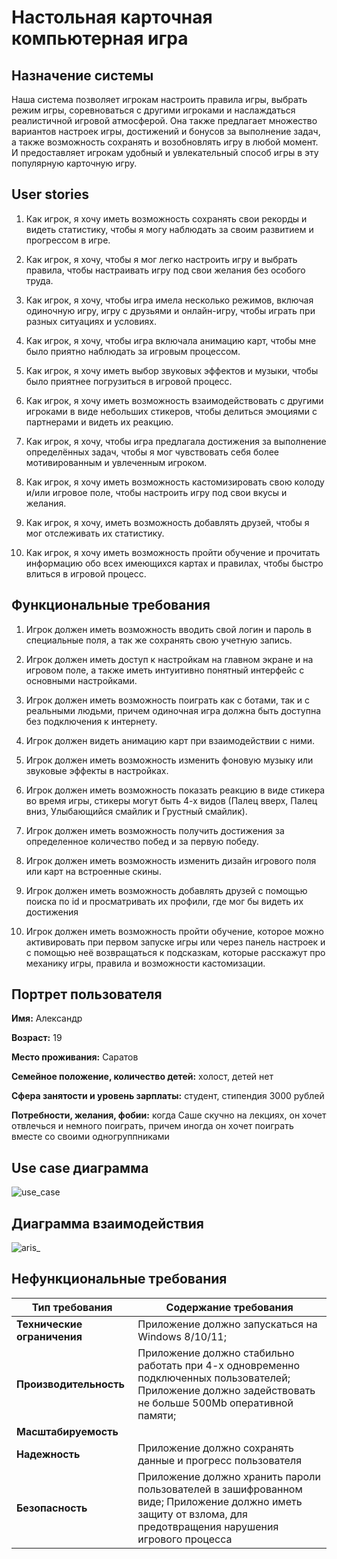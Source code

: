 # Настольная карточная компьютерная игра
## Назначение системы
Наша система позволяет игрокам настроить правила игры, выбрать режим игры, соревноваться с другими игроками и наслаждаться реалистичной игровой атмосферой. Она также предлагает множество вариантов настроек игры, достижений и бонусов за выполнение задач, а также возможность сохранять и возобновлять игру в любой момент. И предоставляет игрокам удобный и увлекательный способ игры в эту популярную карточную игру.

## User stories
1. Как игрок, я хочу иметь возможность сохранять свои рекорды и видеть статистику, чтобы я могу наблюдать за своим развитием и прогрессом в игре.

2. Как игрок, я хочу, чтобы я мог легко настроить игру и выбрать правила, чтобы настраивать игру под свои желания без особого труда.

3. Как игрок, я хочу, чтобы игра имела несколько режимов, включая одиночную игру, игру с друзьями и онлайн-игру, чтобы играть при разных ситуациях и условиях.

4. Как игрок, я хочу, чтобы игра включала анимацию карт, чтобы мне было приятно наблюдать за игровым процессом.

5. Как игрок, я хочу иметь выбор звуковых эффектов и музыки, чтобы было приятнее погрузиться в игровой процесс.

6. Как игрок, я хочу иметь возможность взаимодействовать с другими игроками в виде небольших стикеров, чтобы делиться эмоциями с партнерами и видеть их реакцию.

7. Как игрок, я хочу, чтобы игра предлагала достижения за выполнение определённых задач, чтобы я мог чувствовать себя более мотивированным и увлеченным игроком.

8. Как игрок, я хочу иметь возможность кастомизировать свою колоду и/или игровое поле, чтобы настроить игру под свои вкусы и желания.

9. Как игрок, я хочу, иметь возможность добавлять друзей, чтобы я мог отслеживать их статистику.

10. Как игрок, я хочу иметь возможность пройти обучение и прочитать информацию обо всех имеющихся картах и правилах, чтобы быстро влиться в игровой процесс.  

## Функциональные требования
1. Игрок должен иметь возможность вводить свой логин и пароль в специальные поля, а так же сохранять свою учетную запись.

2. Игрок должен иметь доступ к настройкам на главном экране и на игровом поле, а также иметь интуитивно понятный интерфейс с основными настройками.

3. Игрок должен иметь возможность поиграть как с ботами, так и с реальными людьми, причем одиночная игра должна быть доступна без подключения к интернету.

4. Игрок должен видеть анимацию карт при взаимодействии с ними.

5. Игрок должен иметь возможность изменить фоновую музыку или звуковые эффекты в настройках.

6. Игрок должен иметь возможность показать реакцию в виде стикера во время игры, стикеры могут быть 4-х видов (Палец вверх, Палец вниз, Улыбающийся смайлик и Грустный смайлик).

7. Игрок должен иметь возможность получить достижения за определенное количество побед и за первую победу.

8. Игрок должен иметь возможность изменить дизайн игрового поля или карт на встроенные скины.

9. Игрок должен иметь возможность добавлять друзей с помощью поиска по id и просматривать их профили, где мог бы видеть их достижения

10. Игрок должен иметь возможность пройти обучение, которое можно активировать при первом запуске игры или через панель настроек и с помощью неё возвращаться к подсказкам, которые расскажут про механику игры, правила и возможности кастомизации.

## Портрет пользователя
**Имя:** Александр

**Возраст:** 19

**Место проживания:** Саратов

**Семейное положение, количество детей:** холост, детей нет

**Сфера занятости и уровень зарплаты:** студент, стипендия 3000 рублей

**Потребности, желания, фобии:** когда Саше скучно на лекциях, он хочет отвлечься и немного поиграть, причем иногда он хочет поиграть вместе со своими одногруппниками

## Use case диаграмма
![use_case](https://user-images.githubusercontent.com/80702083/222981384-89fd3dd2-1e15-4f47-9e67-d7a107273e61.png)

## Диаграмма взаимодействия
![aris_](https://user-images.githubusercontent.com/80702083/224488040-6e29ef23-6608-4811-af2f-cc2357e28249.png)

## Нефункциональные требования
Тип требования | Содержание требования|
---------------|----------------------|
**Технические ограничения**| Приложение должно запускаться на Windows 8/10/11;  |
**Производительность**| Приложение должно стабильно работать при 4-х одновременно подключенных пользователей; Приложение должно задействовать не больше 500Mb оперативной памяти;  |
**Масштабируемость**| |
**Надежность**| Приложение должно сохранять данные и прогресс пользователя|
**Безопасность**| Приложение должно хранить пароли пользователей в зашифрованном виде; Приложение должно иметь защиту от взлома, для предотвращения нарушения игрового процесса|











